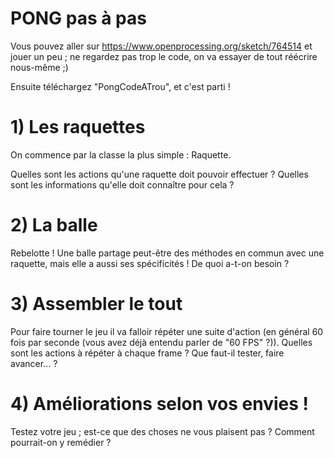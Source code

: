 # PONG pas à pas

Vous pouvez aller sur https://www.openprocessing.org/sketch/764514 et jouer un peu ; ne regardez pas trop le code, on va essayer de tout réécrire nous-même ;)

Ensuite téléchargez "PongCodeATrou", et c'est parti !

# 1) Les raquettes

On commence par la classe la plus simple : Raquette.

Quelles sont les actions qu'une raquette doit pouvoir effectuer ?
Quelles sont les informations qu'elle doit connaître pour cela ?

# 2) La balle

Rebelotte ! Une balle partage peut-être des méthodes en commun avec une raquette, mais elle a aussi ses spécificités ! De quoi a-t-on besoin ?

# 3) Assembler le tout

Pour faire tourner le jeu il va falloir répéter une suite d'action (en général 60 fois par seconde (vous avez déjà entendu parler de "60 FPS" ?)). Quelles sont les actions à répéter à chaque frame ? Que faut-il tester, faire avancer... ?

# 4) Améliorations selon vos envies !

Testez votre jeu ; est-ce que des choses ne vous plaisent pas ? Comment pourrait-on y remédier ?
